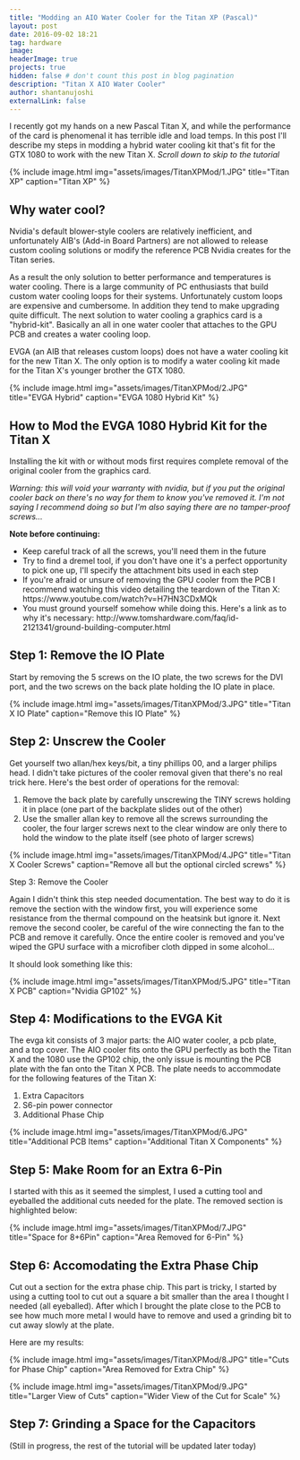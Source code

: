 ```yaml
---
title: "Modding an AIO Water Cooler for the Titan XP (Pascal)"
layout: post
date: 2016-09-02 18:21
tag: hardware
image: 
headerImage: true
projects: true
hidden: false # don't count this post in blog pagination
description: "Titan X AIO Water Cooler"
author: shantanujoshi
externalLink: false
---
```


 

I recently got my hands on a new Pascal Titan X, and while the performance of the card is phenomenal it has terrible idle and load temps. In this post I'll describe my steps in modding a hybrid water cooling kit that's fit for the GTX 1080 to work with the new Titan X. <em>Scroll down to skip to the tutorial</em> 



{% include image.html
        	img="assets/images/TitanXPMod/1.JPG"
            title="Titan XP"
            caption="Titan XP" %}

<h2> Why water cool? </h2>

Nvidia's default blower-style coolers are relatively inefficient, and unfortunately AIB's (Add-in Board Partners) are not allowed to release custom cooling solutions or modify the reference PCB Nvidia creates for the Titan series.  

 

As a result the only solution to better performance and temperatures is water cooling. There is a large community of PC enthusiasts that build custom water cooling loops for their systems. Unfortunately custom loops are expensive and cumbersome. In addition they tend to make upgrading quite difficult. The next solution to water cooling a graphics card is a "hybrid-kit". Basically an all in one water cooler that attaches to the GPU PCB and creates a water cooling loop. 

 

EVGA (an AIB that releases custom loops) does not have a water cooling kit for the new Titan X. The only option is to modify a water cooling kit made for the Titan X's younger brother the GTX 1080.  

 

{% include image.html
        	img="assets/images/TitanXPMod/2.JPG"
            title="EVGA Hybrid"
            caption="EVGA 1080 Hybrid Kit" %}
 

<h2> How to Mod the EVGA 1080 Hybrid Kit for the Titan X </h2> 

Installing the kit with or without mods first requires complete removal of the original cooler from the graphics card.

<em>Warning: this will void your warranty with nvidia, but if you put the original cooler back on there's no way for them to know you've removed it. I'm not saying I recommend doing so but I'm also saying there are no tamper-proof screws...</em> 

 
<strong>Note before continuing:</strong>
<ul>
<li>Keep careful track of all the screws, you'll need them in the future </li>
<li>Try to find a dremel tool, if you don't have one it's a perfect opportunity to pick one up, I'll specify the attachment bits used in each step</li>
<li>If you're afraid or unsure of removing the GPU cooler from the PCB I recommend watching this video detailing the teardown of the Titan X: https://www.youtube.com/watch?v=H7HN3CDxMQk</li>
<li>You must ground yourself somehow while doing this. Here's a link as to why it's necessary: http://www.tomshardware.com/faq/id-2121341/ground-building-computer.html</li>
</ul>

 

<h2>Step 1: Remove the IO Plate</h2>

Start by removing the 5 screws on the IO plate, the two screws for the DVI port, and the two screws on the back plate holding the IO plate in place. 

 


{% include image.html
        	img="assets/images/TitanXPMod/3.JPG"
            title="Titan X IO Plate"
            caption="Remove this IO Plate" %}
 

 

<h2>Step 2: Unscrew the Cooler</h2>

Get yourself two allan/hex keys/bit, a tiny phillips 00, and a larger philips head. I didn't take pictures of the cooler removal given that there's no real trick here. Here's the best order of operations for the removal: 
<ol>
<li>Remove the back plate by carefully unscrewing the TINY screws holding it in place (one part of the backplate slides out of the other)</li>
<li>Use the smaller allan key to remove all the screws surrounding the cooler, the four larger screws next to the clear window are only there to hold the window to the plate itself (see photo of larger screws)</li>
</ol>


{% include image.html
        	img="assets/images/TitanXPMod/4.JPG"
            title="Titan X Cooler Screws"
            caption="Remove all but the optional circled screws" %}
 


Step 3: Remove the Cooler 

Again I didn't think this step needed documentation. The best way to do it is remove the section with the window first, you will experience some resistance from the thermal compound on the heatsink but ignore it. Next remove the second cooler, be careful of the wire connecting the fan to the PCB and remove it carefully. Once the entire cooler is removed and you've wiped the GPU surface with a microfiber cloth dipped in some alcohol... 

 

It should look something like this: 
 

{% include image.html
        	img="assets/images/TitanXPMod/5.JPG"
            title="Titan X PCB"
            caption="Nvidia GP102" %}

<h2>Step 4: Modifications to the EVGA Kit</h2> 

The evga kit consists of 3 major parts: the AIO water cooler, a pcb plate, and a top cover. The AIO cooler fits onto the GPU perfectly as both the Titan X and the 1080 use the GP102 chip, the only issue is mounting the PCB plate with the fan onto the Titan X PCB. The plate needs to accommodate for the following features of the Titan X:
<ol>
<li> Extra Capacitors</li>
<li> S6-pin power connector </li>
<li> Additional Phase Chip </li>
</ol>
 

{% include image.html
        	img="assets/images/TitanXPMod/6.JPG"
            title="Additional PCB Items"
            caption="Additional Titan X Components" %}
 

<h2>Step 5: Make Room for an Extra 6-Pin</h2> 

I started with this as it seemed the simplest, I used a cutting tool and eyeballed the additional cuts needed for the plate. The removed section is highlighted below: 

 

{% include image.html
        	img="assets/images/TitanXPMod/7.JPG"
            title="Space for 8+6Pin"
            caption="Area Removed for 6-Pin" %}
 

<h2>Step 6: Accomodating the Extra Phase Chip</h2> 

Cut out a section for the extra phase chip. This part is tricky, I started by using a cutting tool to cut out a square a bit smaller than the area I thought I needed (all eyeballed). After which I brought the plate close to the PCB to see how much more metal I would have to remove and used a grinding bit to cut away slowly at the plate. 

 

Here are my results: 


{% include image.html
        	img="assets/images/TitanXPMod/8.JPG"
            title="Cuts for Phase Chip"
            caption="Area Removed for Extra Chip" %}
 
{% include image.html
        	img="assets/images/TitanXPMod/9.JPG"
            title="Larger View of Cuts"
            caption="Wider View of the Cut for Scale" %}
 

<h2>Step 7: Grinding a Space for the Capacitors</h2> 
(Still in progress, the rest of the tutorial will be updated later today)